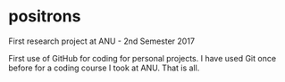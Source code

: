 # positrons
First research project at ANU - 2nd Semester 2017

First use of GitHub for coding for personal projects. 
I have used Git once before for a coding course I took at ANU. 
That is all.
